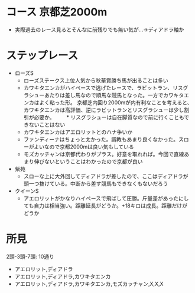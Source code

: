 # コース 京都芝2000m

* 実際過去のレース見るとそんなに前残りでも無い気が...→ディアドラ軸か

# ステップレース

* ローズS
  * ローズステークス上位人気から秋華賞勝ち馬が出ることは多い
  * カワキタエンカがハイペースで逃げたレースで、ラビットラン、リスグラシューあたりは差し馬なので順馬な競馬となった。一方でカワキタエンカはよく粘った形。
  京都芝内回り2000mが内有利なことを考えると、カワキタエンカは高評価、逆にラビットランとリスグラシューは少し割引が必要か。
　　* リスグラシューは自在脚質なので前に行くこともできないことはない
  * カワキタエンカはアエロリットとのハナ争いか
  * ファンディーナはちょっと太かった。調教もあまり良くなかった。スローがよいなので京都2000mは良い気もしている
  * モズカッチャンは京都代わりがプラス。好意を取れれば。今回で直線あまり伸びないということはわかったので京都が良い
* 紫苑
  * スローな上に大外回してディアドラが差したので、ここはディアドラが頭一つ抜けている。中断から差す競馬もできなくもないだろう
* クイーンS
  * アエロリットがかなりハイペースで飛ばして圧勝。斤量差があったにしても自力は相当強い。距離延長がどうか。+18キロは成長。距離だけがどうか

# 所見

2頭-3頭-7頭: 10通り

* アエロリット,ディアドラ
* アエロリット,ディアドラ,カワキタエンカ
* アエロリット,ディアドラ,カワキタエンカ,モズカッチャン,X,X,X
  

